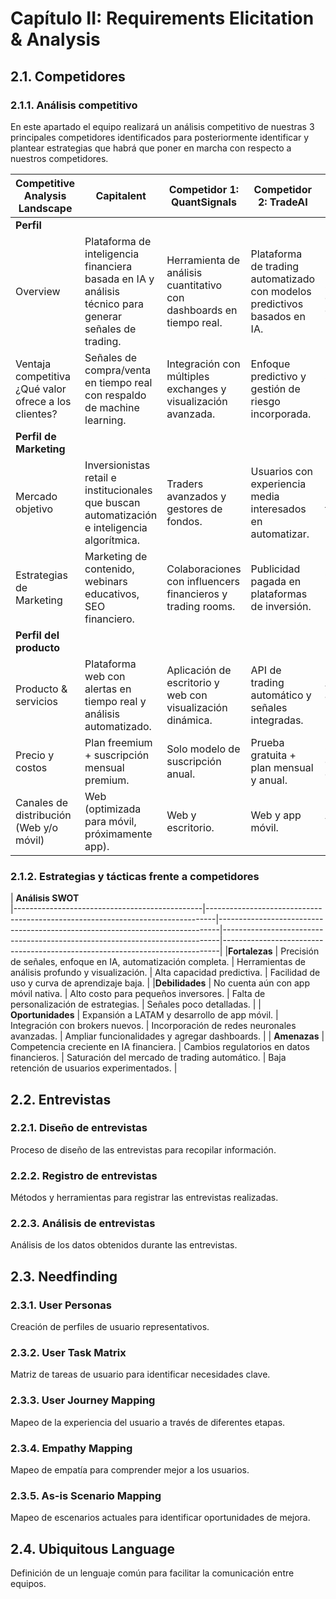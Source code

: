 # Capítulo II: Requirements Elicitation & Analysis

## 2.1. Competidores

### 2.1.1. Análisis competitivo

En este apartado el equipo realizará un análisis competitivo de nuestras 3 principales competidores identificados para posteriormente identificar y plantear estrategias que habrá que poner en marcha con respecto a nuestros competidores.

| **Competitive Analysis Landscape**             | **Capitalent**                                                                 | **Competidor 1: QuantSignals**                                               | **Competidor 2: TradeAI**                                                  | **Competidor 3: SignalPro**                                                |
|-----------------------------------------------|--------------------------------------------------------------------------------|------------------------------------------------------------------------------|-----------------------------------------------------------------------------|-----------------------------------------------------------------------------|
| **Perfil**                                     |                                                                                |                                                                              |                                                                             |                                                                             |
| Overview                                       | Plataforma de inteligencia financiera basada en IA y análisis técnico para generar señales de trading. | Herramienta de análisis cuantitativo con dashboards en tiempo real.         | Plataforma de trading automatizado con modelos predictivos basados en IA.  | Generador de señales con base en análisis técnico clásico.                 |
| Ventaja competitiva ¿Qué valor ofrece a los clientes? | Señales de compra/venta en tiempo real con respaldo de machine learning.       | Integración con múltiples exchanges y visualización avanzada.               | Enfoque predictivo y gestión de riesgo incorporada.                         | Simplicidad de uso para traders principiantes.                             |
| **Perfil de Marketing**                        |                                                                                |                                                                              |                                                                             |                                                                             |
| Mercado objetivo                               | Inversionistas retail e institucionales que buscan automatización e inteligencia algorítmica. | Traders avanzados y gestores de fondos.                                      | Usuarios con experiencia media interesados en automatizar.                 | Principiantes y traders casuales.                                          |
| Estrategias de Marketing                       | Marketing de contenido, webinars educativos, SEO financiero.                   | Colaboraciones con influencers financieros y trading rooms.                 | Publicidad pagada en plataformas de inversión.                              | Campañas por redes sociales y Google Ads.                                  |
| **Perfil del producto**                        |                                                                                |                                                                              |                                                                             |                                                                             |
| Producto & servicios                           | Plataforma web con alertas en tiempo real y análisis automatizado.            | Aplicación de escritorio y web con visualización dinámica.                  | API de trading automático y señales integradas.                             | App móvil con alertas simples y recomendaciones.                           |
| Precio y costos                                | Plan freemium + suscripción mensual premium.                                  | Solo modelo de suscripción anual.                                           | Prueba gratuita + plan mensual y anual.                                     | Costo bajo con opciones gratuitas.                                         |
| Canales de distribución (Web y/o móvil)        | Web (optimizada para móvil, próximamente app).                                | Web y escritorio.                                                           | Web y app móvil.                                                            | App móvil principalmente.                                                  |

### 2.1.2. Estrategias y tácticas frente a competidores

| **Análisis SWOT**                                                                                 
|-----------------------------------------------|--------------------------------------------------------------------------------|------------------------------------------------------------------------------|-----------------------------------------------------------------------------|-----------------------------------------------------------------------------|
|**Fortalezas**                                     | Precisión de señales, enfoque en IA, automatización completa.                 | Herramientas de análisis profundo y visualización.                          | Alta capacidad predictiva.                                                  | Facilidad de uso y curva de aprendizaje baja.                              |
|**Debilidades**                                   | No cuenta aún con app móvil nativa.                                           | Alto costo para pequeños inversores.                                       | Falta de personalización de estrategias.                                    | Señales poco detalladas.                                                   |
| **Oportunidades**                                  | Expansión a LATAM y desarrollo de app móvil.                                  | Integración con brokers nuevos.                                             | Incorporación de redes neuronales avanzadas.                                | Ampliar funcionalidades y agregar dashboards.                              |
| **Amenazas**                                       | Competencia creciente en IA financiera.                                       | Cambios regulatorios en datos financieros.                                 | Saturación del mercado de trading automático.                               | Baja retención de usuarios experimentados.                                 |


## 2.2. Entrevistas

### 2.2.1. Diseño de entrevistas
Proceso de diseño de las entrevistas para recopilar información.

### 2.2.2. Registro de entrevistas
Métodos y herramientas para registrar las entrevistas realizadas.

### 2.2.3. Análisis de entrevistas
Análisis de los datos obtenidos durante las entrevistas.

## 2.3. Needfinding

### 2.3.1. User Personas
Creación de perfiles de usuario representativos.

### 2.3.2. User Task Matrix
Matriz de tareas de usuario para identificar necesidades clave.

### 2.3.3. User Journey Mapping
Mapeo de la experiencia del usuario a través de diferentes etapas.

### 2.3.4. Empathy Mapping
Mapeo de empatía para comprender mejor a los usuarios.

### 2.3.5. As-is Scenario Mapping
Mapeo de escenarios actuales para identificar oportunidades de mejora.

## 2.4. Ubiquitous Language
Definición de un lenguaje común para facilitar la comunicación entre equipos.
